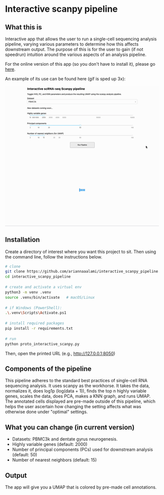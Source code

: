 # Interactive scanpy pipeline

## What this is
Interactive app that allows the user to run a single-cell sequencing analysis pipeline, varying various parameters to determine how this affects downstream output. The purpose of this is for the user to gain (if not speedrun) intuition around the various aspects of an analysis pipeline.

For the online version of this app (so you don't have to install it), please go [here](https://interactive-scanpy-pipeline.plotly.app/).

An example of its use can be found here (gif is sped up 3x):

![Demo (gif)](assets/demo.gif)

## Installation
Create a directory of interest where you want this project to sit. Then using the command line, follow the instructions below.

```bash
# clone
git clone https://github.com/ariannaaalami/interactive_scanpy_pipeline.git
cd interactive_scanpy_pipeline

# create and activate a virtual env
python3 -m venv .venv
source .venv/bin/activate   # macOS/Linux

# if Windows (PowerShell): 
.\.venv\Scripts\Activate.ps1

# install required packages
pip install -r requirements.txt

# run
python proto_interactive_scanpy.py
```
Then, open the printed URL (e.g., http://127.0.0.1:8050)

## Components of the pipeline
This pipeline adheres to the standard best practices of single-cell RNA sequencing analysis. It uses scanpy as the workhorse. It takes the data, normalizes it, does log1p (log(data + 1)), finds the top n highly variable genes, scales the data, does PCA, makes a KNN graph, and runs UMAP. The annotated cells displayed are pre-made outside of this pipeline, which helps the user ascertain how changing the setting affects what was otherwise done under "optimal" settings.

## What you can change (in current version)
- Datasets: PBMC3k and dentate gyrus neurogenesis.
- Highly variable genes (default: 2000)
- Number of principal components (PCs) used for downstream analysis (default: 50)
- Number of nearest neighbors (default: 15)

## Output
The app will give you a UMAP that is colored by pre-made cell annotations. 


